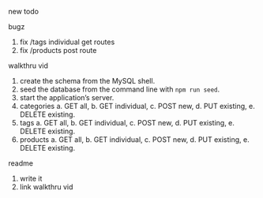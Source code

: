 new todo

bugz
1. fix /tags individual get routes
2. fix /products post route

walkthru vid
1. create the schema from the MySQL shell.
2. seed the database from the command line with ` npm run seed `.
3. start the application’s server.
4. categories 
    a. GET all,
    b. GET individual,
    c. POST new,
    d. PUT existing,
    e. DELETE existing.
5. tags
    a. GET all,
    b. GET individual,
    c. POST new,
    d. PUT existing,
    e. DELETE existing.
6. products
    a. GET all,
    b. GET individual,
    c. POST new,
    d. PUT existing,
    e. DELETE existing.

readme
1. write it
2. link walkthru vid
